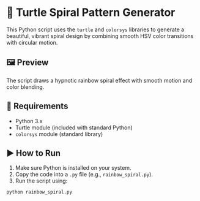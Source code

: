 # 🌈 Turtle Spiral Pattern Generator

This Python script uses the `turtle` and `colorsys` libraries to generate a beautiful, vibrant spiral design by combining smooth HSV color transitions with circular motion.

## 🖼 Preview
The script draws a hypnotic rainbow spiral effect with smooth motion and color blending.

## 🐍 Requirements
- Python 3.x
- Turtle module (included with standard Python)
- `colorsys` module (standard library)

## ▶️ How to Run

1. Make sure Python is installed on your system.
2. Copy the code into a `.py` file (e.g., `rainbow_spiral.py`).
3. Run the script using:

```bash
python rainbow_spiral.py
